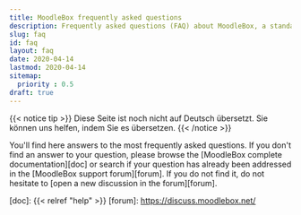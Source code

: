 ```yaml
---
title: MoodleBox frequently asked questions
description: Frequently asked questions (FAQ) about MoodleBox, a standalone small and cheap mobile device working without Internet, that combines a wireless access point with a full featured Moodle server.
slug: faq
id: faq
layout: faq
date: 2020-04-14
lastmod: 2020-04-14
sitemap:
  priority : 0.5
draft: true
---
```

{{< notice tip >}}
Diese Seite ist noch nicht auf Deutsch übersetzt. Sie können uns helfen, indem Sie es übersetzen.
{{< /notice >}}

You'll find here answers to the most frequently asked questions. If you don't find an answer to your question, please browse the [MoodleBox complete documentation][doc] or search if your question has already been addressed in the [MoodleBox support forum][forum]. If you do not find it, do not hesitate to [open a new discussion in the forum][forum].

  [doc]: {{< relref "help" >}}
  [forum]: https://discuss.moodlebox.net/
